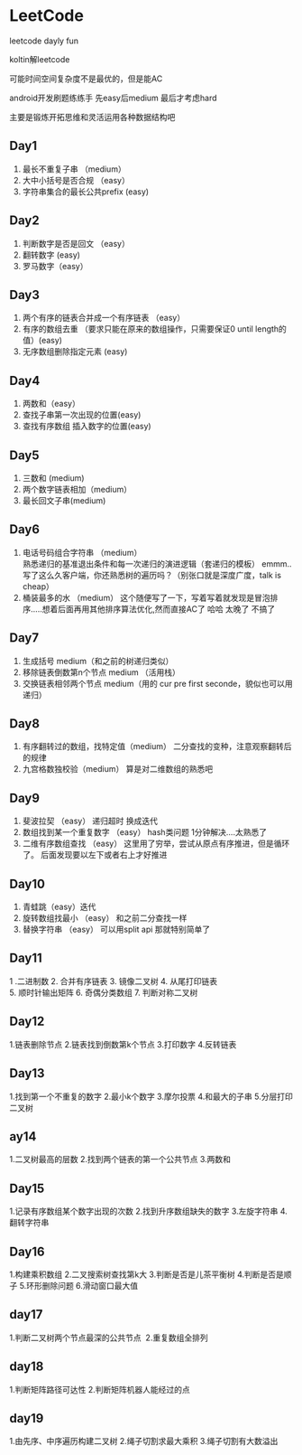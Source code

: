 # LeetCode
leetcode dayly fun

koltin解leetcode 

可能时间空间复杂度不是最优的，但是能AC

android开发刷题练练手 先easy后medium 最后才考虑hard

主要是锻炼开拓思维和灵活运用各种数据结构吧
## Day1
1. 最长不重复子串 （medium）
2. 大中小括号是否合规 （easy）
3. 字符串集合的最长公共prefix (easy)

## Day2
1. 判断数字是否是回文 （easy）
2. 翻转数字 (easy)
3. 罗马数字（easy）


## Day3
1. 两个有序的链表合并成一个有序链表 （easy）
2. 有序的数组去重  （要求只能在原来的数组操作，只需要保证0 until length的值）(easy)
3. 无序数组删除指定元素 (easy)

## Day4
1. 两数和（easy） 
2. 查找子串第一次出现的位置(easy)
3. 查找有序数组 插入数字的位置(easy)

## Day5
1. 三数和 (medium)
2. 两个数字链表相加（medium）
3. 最长回文子串(medium)
## Day6
1. 电话号码组合字符串 （medium）  
熟悉递归的基准退出条件和每一次递归的演进逻辑（套递归的模板）  emmm..写了这么久客户端，你还熟悉树的遍历吗？（别张口就是深度广度，talk is cheap）
2. 桶装最多的水  （medium） 
这个随便写了一下，写着写着就发现是冒泡排序.....想着后面再用其他排序算法优化,然而直接AC了 哈哈  太晚了 不搞了

## Day7
1. 生成括号  medium（和之前的树递归类似）
2. 移除链表倒数第n个节点 medium （活用栈）
3. 交换链表相邻两个节点  medium（用的 cur pre first seconde，貌似也可以用递归）

## Day8
1. 有序翻转过的数组，找特定值（medium） 二分查找的变种，注意观察翻转后的规律
2. 九宫格数独校验（medium） 算是对二维数组的熟悉吧

## Day9
1. 斐波拉契 （easy）    递归超时 换成迭代
2. 数组找到某一个重复数字 （easy） hash类问题 1分钟解决....太熟悉了
3. 二维有序数组查找 （easy） 这里用了穷举，尝试从原点有序推进，但是循环了。 后面发现要以左下或者右上才好推进

## Day10
1. 青蛙跳（easy）迭代
2. 旋转数组找最小 （easy） 和之前二分查找一样
3. 替换字符串 （easy） 可以用split api 那就特别简单了
## Day11
1 .二进制数
2. 合并有序链表 
3. 镜像二叉树
4. 从尾打印链表  
5. 顺时针输出矩阵 
6. 奇偶分类数组 
7. 判断对称二叉树
## Day12
1.链表删除节点  2.链表找到倒数第k个节点 3.打印数字  4.反转链表
## Day13
1.找到第一个不重复的数字  2.最小k个数字 3.摩尔投票  4.和最大的子串 5.分层打印二叉树
## ay14
1.二叉树最高的层数 2.找到两个链表的第一个公共节点 3.两数和
## Day15
1.记录有序数组某个数字出现的次数 2.找到升序数组缺失的数字 3.左旋字符串 4.翻转字符串
## Day16
1.构建乘积数组 2.二叉搜索树查找第k大 3.判断是否是儿茶平衡树 4.判断是否是顺子 5.环形删除问题 6.滑动窗口最大值
## day17
1.判断二叉树两个节点最深的公共节点  2.重复数组全排列
## day18
1.判断矩阵路径可达性 2.判断矩阵机器人能经过的点
## day19
1.由先序、中序遍历构建二叉树 2.绳子切割求最大乘积 3.绳子切割有大数溢出
